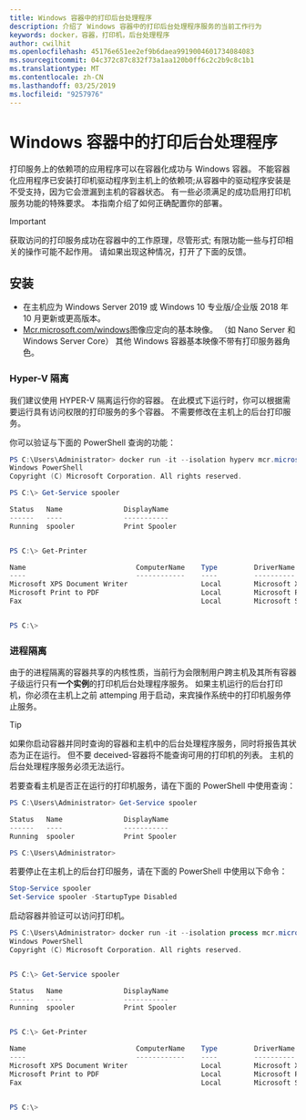 ```yaml
---
title: Windows 容器中的打印后台处理程序
description: 介绍了 Windows 容器中的打印后台处理程序服务的当前工作行为
keywords: docker，容器，打印机，后台处理程序
author: cwilhit
ms.openlocfilehash: 45176e651ee2ef9b6daea9919004601734084083
ms.sourcegitcommit: 04c372c87c832f73a1aa120b0ff6c2c2b9c8c1b1
ms.translationtype: MT
ms.contentlocale: zh-CN
ms.lasthandoff: 03/25/2019
ms.locfileid: "9257976"
---
```

# <a name="print-spooler-in-windows-containers"></a>Windows 容器中的打印后台处理程序

打印服务上的依赖项的应用程序可以在容器化成功与 Windows 容器。 不能容器化应用程序已安装打印机驱动程序到主机上的依赖项;从容器中的驱动程序安装是不受支持，因为它会泄漏到主机的容器状态。 有一些必须满足的成功启用打印机服务功能的特殊要求。 本指南介绍了如何正确配置你的部署。

> [!IMPORTANT]
> 获取访问的打印服务成功在容器中的工作原理，尽管形式; 有限功能一些与打印相关的操作可能不起作用。 请如果出现这种情况，打开了下面的反馈。

## <a name="setup"></a>安装

* 在主机应为 Windows Server 2019 或 Windows 10 专业版/企业版 2018 年 10 月更新或更高版本。
* [Mcr.microsoft.com/windows](https://hub.docker.com/_/microsoft-windowsfamily-windows)图像应定向的基本映像。 （如 Nano Server 和 Windows Server Core） 其他 Windows 容器基本映像不带有打印服务器角色。

### <a name="hyper-v-isolation"></a>Hyper-V 隔离

我们建议使用 HYPER-V 隔离运行你的容器。 在此模式下运行时，你可以根据需要运行具有访问权限的打印服务的多个容器。 不需要修改在主机上的后台打印服务。

你可以验证与下面的 PowerShell 查询的功能：

```PowerShell
PS C:\Users\Administrator> docker run -it --isolation hyperv mcr.microsoft.com/windows:1809 powershell.exe
Windows PowerShell
Copyright (C) Microsoft Corporation. All rights reserved.

PS C:\> Get-Service spooler

Status   Name               DisplayName
------   ----               -----------
Running  spooler            Print Spooler


PS C:\> Get-Printer

Name                           ComputerName    Type         DriverName                PortName        Shared   Published
----                           ------------    ----         ----------                --------        ------   --------
Microsoft XPS Document Writer                  Local        Microsoft XPS Document... PORTPROMPT:     False    False
Microsoft Print to PDF                         Local        Microsoft Print To PDF    PORTPROMPT:     False    False
Fax                                            Local        Microsoft Shared Fax D... SHRFAX:         False    False


PS C:\>
```

### <a name="process-isolation"></a>进程隔离

由于的进程隔离的容器共享的内核性质，当前行为会限制用户跨主机及其所有容器子级运行只有**一个实例**的打印机后台处理程序服务。 如果主机运行的后台打印机，你必须在主机上之前 attemping 用于启动，来宾操作系统中的打印机服务停止服务。

> [!TIP]
> 如果你启动容器并同时查询的容器和主机中的后台处理程序服务，同时将报告其状态为正在运行。 但不要 deceived-容器将不能查询可用的打印机的列表。 主机的后台处理程序服务必须无法运行。 

若要查看主机是否正在运行的打印机服务，请在下面的 PowerShell 中使用查询：

```PowerShell
PS C:\Users\Administrator> Get-Service spooler

Status   Name               DisplayName
------   ----               -----------
Running  spooler            Print Spooler

PS C:\Users\Administrator>
```

若要停止在主机上的后台打印服务，请在下面的 PowerShell 中使用以下命令：

```PowerShell
Stop-Service spooler
Set-Service spooler -StartupType Disabled
```

启动容器并验证可以访问打印机。

```PowerShell
PS C:\Users\Administrator> docker run -it --isolation process mcr.microsoft.com/windows:1809 powershell.exe
Windows PowerShell
Copyright (C) Microsoft Corporation. All rights reserved.


PS C:\> Get-Service spooler

Status   Name               DisplayName
------   ----               -----------
Running  spooler            Print Spooler


PS C:\> Get-Printer

Name                           ComputerName    Type         DriverName                PortName        Shared   Published
----                           ------------    ----         ----------                --------        ------   --------
Microsoft XPS Document Writer                  Local        Microsoft XPS Document... PORTPROMPT:     False    False
Microsoft Print to PDF                         Local        Microsoft Print To PDF    PORTPROMPT:     False    False
Fax                                            Local        Microsoft Shared Fax D... SHRFAX:         False    False


PS C:\>
```
